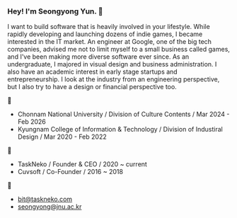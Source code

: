### Hey! I'm Seongyong Yun. 👋

I want to build software that is heavily involved in your lifestyle. While rapidly developing and launching dozens of indie games, I became interested in the IT market. An engineer at Google, one of the big tech companies, advised me not to limit myself to a small business called games, and I've been making more diverse software ever since. As an undergraduate, I majored in visual design and business administration. I also have an academic interest in early stage startups and entrepreneurship. I look at the industry from an engineering perspective, but I also try to have a design or financial perspective too.

🌱
 - Chonnam National University / Division of Culture Contents / Mar 2024 - Feb 2026
 - Kyungnam College of Information & Technology / Division of Industiral Design / Mar 2020 - Feb 2022
   
🔭
 - TaskNeko / Founder & CEO / 2020 ~ current
 - Cuvsoft / Co-Founder / 2016 ~ 2018

💬
 - bit@taskneko.com
 - seongyong@jnu.ac.kr
